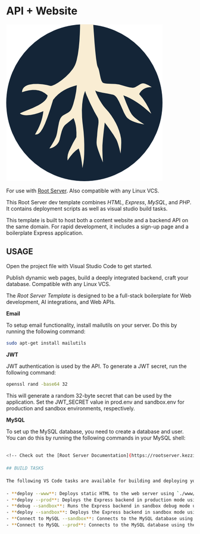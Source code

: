 # API + Website 

![Root Server logo](../README.png)

For use with [Root Server](https://rootserver.kezzi.co/). Also compatible with any Linux VCS.

This Root Server dev template combines *HTML*, *Express*, *MySQL*, and *PHP*. It contains deployment scripts as well as visual studio build tasks.

This template is built to host both a content website and a backend API on the same domain. For rapid development, it includes a sign-up page and a boilerplate Express application.

## USAGE

Open the project file with Visual Studio Code to get started.

Publish dynamic web pages, build a deeply integrated backend, craft your database. Compatible with any Linux VCS.

The *Root Server Template* is designed to be a full-stack boilerplate for Web development, AI integrations, and Web APIs.

**Email**

To setup email functionality, install mailutils on your server. Do this by running the following command:

```bash
sudo apt-get install mailutils
```

**JWT**

JWT authentication is used by the API. To generate a JWT secret, run the following command:

```bash
openssl rand -base64 32
```

This will generate a random 32-byte secret that can be used by the application. Set the JWT_SECRET value in prod.env and sandbox.env for production and sandbox environments, respectively.

**MySQL**

To set up the MySQL database, you need to create a database and user. You can do this by running the following commands in your MySQL shell:



```bash

<!-- Check out the [Root Server Documentation](https://rootserver.kezzi.co/docs) for more information. -->

## BUILD TASKS

The following VS Code tasks are available for building and deploying your application (see .vscode/tasks.json):

- **deploy --www**: Deploys static HTML to the web server using `./www/deploy-www.sh`.
- **deploy --prod**: Deploys the Express backend in production mode using `./express/deploy-prod.sh`.
- **debug --sandbox**: Runs the Express backend in sandbox debug mode using `./express/debug-sandbox.sh`.
- **deploy --sandbox**: Deploys the Express backend in sandbox mode using `./express/deploy-sandbox.sh`.
- **Connect to MySQL --sandbox**: Connects to the MySQL database using the sandbox environment via `./express/connect-to-database.sh sandbox.env`.
- **Connect to MySQL --prod**: Connects to the MySQL database using the production environment via `./express/connect-to-database.sh prod.env`.


